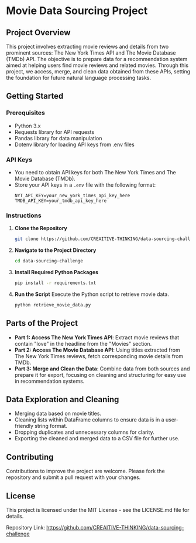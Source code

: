 
# Movie Data Sourcing Project

## Project Overview
This project involves extracting movie reviews and details from two prominent sources: The New York Times API and The Movie Database (TMDb) API. The objective is to prepare data for a recommendation system aimed at helping users find movie reviews and related movies. Through this project, we access, merge, and clean data obtained from these APIs, setting the foundation for future natural language processing tasks.

## Getting Started

### Prerequisites
- Python 3.x
- Requests library for API requests
- Pandas library for data manipulation
- Dotenv library for loading API keys from .env files

### API Keys
- You need to obtain API keys for both The New York Times and The Movie Database (TMDb).
- Store your API keys in a `.env` file with the following format:
  ```plaintext
  NYT_API_KEY=your_new_york_times_api_key_here
  TMDB_API_KEY=your_tmdb_api_key_here
  ```

### Instructions

1. **Clone the Repository**
   ```bash
   git clone https://github.com/CREAITIVE-THINKING/data-sourcing-challenge.git
   ```

2. **Navigate to the Project Directory**
   ```bash
   cd data-sourcing-challenge
   ```

3. **Install Required Python Packages**
   ```bash
   pip install -r requirements.txt
   ```

4. **Run the Script**
   Execute the Python script to retrieve movie data.
   ```bash
   python retrieve_movie_data.py
   ```

## Parts of the Project

- **Part 1: Access The New York Times API**: Extract movie reviews that contain "love" in the headline from the "Movies" section.
- **Part 2: Access The Movie Database API**: Using titles extracted from The New York Times reviews, fetch corresponding movie details from TMDb.
- **Part 3: Merge and Clean the Data**: Combine data from both sources and prepare it for export, focusing on cleaning and structuring for easy use in recommendation systems.

## Data Exploration and Cleaning
- Merging data based on movie titles.
- Cleaning lists within DataFrame columns to ensure data is in a user-friendly string format.
- Dropping duplicates and unnecessary columns for clarity.
- Exporting the cleaned and merged data to a CSV file for further use.

## Contributing
Contributions to improve the project are welcome. Please fork the repository and submit a pull request with your changes.

## License
This project is licensed under the MIT License - see the LICENSE.md file for details.

Repository Link: https://github.com/CREAITIVE-THINKING/data-sourcing-challenge
